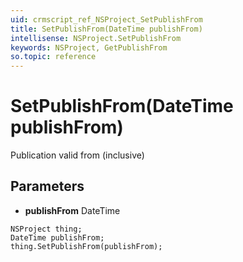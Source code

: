 ```yaml
---
uid: crmscript_ref_NSProject_SetPublishFrom
title: SetPublishFrom(DateTime publishFrom)
intellisense: NSProject.SetPublishFrom
keywords: NSProject, GetPublishFrom
so.topic: reference
---
```


# SetPublishFrom(DateTime publishFrom)

Publication valid from (inclusive)

## Parameters

* **publishFrom** DateTime

```crmscript
NSProject thing;
DateTime publishFrom;
thing.SetPublishFrom(publishFrom);
```

